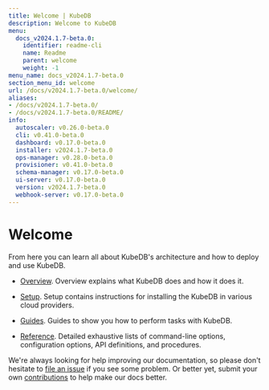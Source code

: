```yaml
---
title: Welcome | KubeDB
description: Welcome to KubeDB
menu:
  docs_v2024.1.7-beta.0:
    identifier: readme-cli
    name: Readme
    parent: welcome
    weight: -1
menu_name: docs_v2024.1.7-beta.0
section_menu_id: welcome
url: /docs/v2024.1.7-beta.0/welcome/
aliases:
- /docs/v2024.1.7-beta.0/
- /docs/v2024.1.7-beta.0/README/
info:
  autoscaler: v0.26.0-beta.0
  cli: v0.41.0-beta.0
  dashboard: v0.17.0-beta.0
  installer: v2024.1.7-beta.0
  ops-manager: v0.28.0-beta.0
  provisioner: v0.41.0-beta.0
  schema-manager: v0.17.0-beta.0
  ui-server: v0.17.0-beta.0
  version: v2024.1.7-beta.0
  webhook-server: v0.17.0-beta.0
---
```


# Welcome

From here you can learn all about KubeDB's architecture and how to deploy and use KubeDB.

- [Overview](/docs/v2024.1.7-beta.0/overview/). Overview explains what KubeDB does and how it does it.

- [Setup](/docs/v2024.1.7-beta.0/setup/). Setup contains instructions for installing the KubeDB in various cloud providers.

- [Guides](/docs/v2024.1.7-beta.0/guides/). Guides to show you how to perform tasks with KubeDB.

- [Reference](/docs/v2024.1.7-beta.0/reference/). Detailed exhaustive lists of command-line options, configuration options, API definitions, and procedures.

We're always looking for help improving our documentation, so please don't hesitate to [file an issue](https://github.com/kubedb/project/issues/new) if you see some problem. Or better yet, submit your own [contributions](/docs/v2024.1.7-beta.0/CONTRIBUTING) to help make our docs better.
